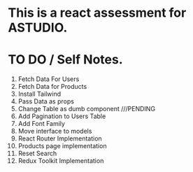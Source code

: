 # This is a react assessment for ASTUDIO.

# TO DO / Self Notes.

1. Fetch Data For Users
2. Fetch Data for Products
3. Install Tailwind
4. Pass Data as props
5. Change Table as dumb component ///PENDING
6. Add Pagination to Users Table
7. Add Font Family
8. Move interface to models
9. React Router Implementation
10. Products page implementation
11. Reset Search
12. Redux Toolkit Implementation
